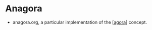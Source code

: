 # Anagora
- anagora.org, a particular implementation of the [[agora]] concept.

[//begin]: # "Autogenerated link references for markdown compatibility"
[agora]: agora "Agora"
[//end]: # "Autogenerated link references"